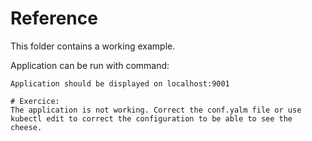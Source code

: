 # Reference
This folder contains a working example.

Application can be run with command:
```skaffold debug --port-forward=true
Application should be displayed on localhost:9001

# Exercice:
The application is not working. Correct the conf.yalm file or use kubectl edit to correct the configuration to be able to see the cheese.
